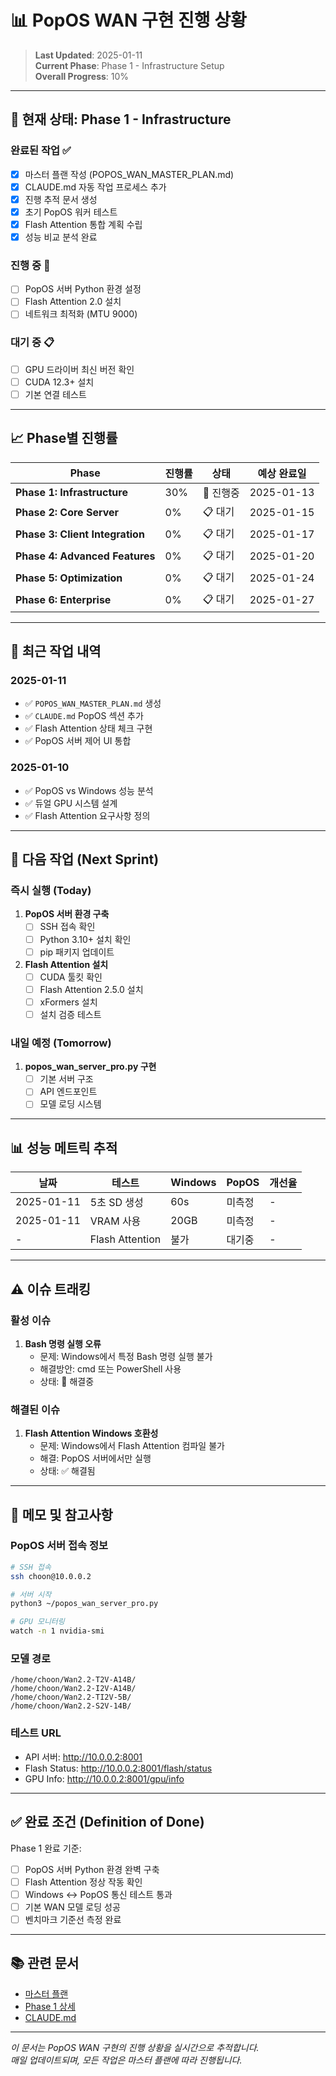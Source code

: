 # 📊 PopOS WAN 구현 진행 상황

> **Last Updated**: 2025-01-11  
> **Current Phase**: Phase 1 - Infrastructure Setup  
> **Overall Progress**: 10%

---

## 🎯 현재 상태: Phase 1 - Infrastructure

### 완료된 작업 ✅
- [x] 마스터 플랜 작성 (POPOS_WAN_MASTER_PLAN.md)
- [x] CLAUDE.md 자동 작업 프로세스 추가
- [x] 진행 추적 문서 생성
- [x] 초기 PopOS 워커 테스트
- [x] Flash Attention 통합 계획 수립
- [x] 성능 비교 분석 완료

### 진행 중 🔄
- [ ] PopOS 서버 Python 환경 설정
- [ ] Flash Attention 2.0 설치
- [ ] 네트워크 최적화 (MTU 9000)

### 대기 중 📋
- [ ] GPU 드라이버 최신 버전 확인
- [ ] CUDA 12.3+ 설치
- [ ] 기본 연결 테스트

---

## 📈 Phase별 진행률

| Phase | 진행률 | 상태 | 예상 완료일 |
|-------|--------|------|------------|
| **Phase 1: Infrastructure** | 30% | 🔄 진행중 | 2025-01-13 |
| **Phase 2: Core Server** | 0% | 📋 대기 | 2025-01-15 |
| **Phase 3: Client Integration** | 0% | 📋 대기 | 2025-01-17 |
| **Phase 4: Advanced Features** | 0% | 📋 대기 | 2025-01-20 |
| **Phase 5: Optimization** | 0% | 📋 대기 | 2025-01-24 |
| **Phase 6: Enterprise** | 0% | 📋 대기 | 2025-01-27 |

---

## 🔄 최근 작업 내역

### 2025-01-11
- ✅ `POPOS_WAN_MASTER_PLAN.md` 생성
- ✅ `CLAUDE.md` PopOS 섹션 추가
- ✅ Flash Attention 상태 체크 구현
- ✅ PopOS 서버 제어 UI 통합

### 2025-01-10
- ✅ PopOS vs Windows 성능 분석
- ✅ 듀얼 GPU 시스템 설계
- ✅ Flash Attention 요구사항 정의

---

## 🚀 다음 작업 (Next Sprint)

### 즉시 실행 (Today)
1. **PopOS 서버 환경 구축**
   - [ ] SSH 접속 확인
   - [ ] Python 3.10+ 설치 확인
   - [ ] pip 패키지 업데이트

2. **Flash Attention 설치**
   - [ ] CUDA 툴킷 확인
   - [ ] Flash Attention 2.5.0 설치
   - [ ] xFormers 설치
   - [ ] 설치 검증 테스트

### 내일 예정 (Tomorrow)
1. **popos_wan_server_pro.py 구현**
   - [ ] 기본 서버 구조
   - [ ] API 엔드포인트
   - [ ] 모델 로딩 시스템

---

## 📊 성능 메트릭 추적

| 날짜 | 테스트 | Windows | PopOS | 개선율 |
|------|--------|---------|--------|--------|
| 2025-01-11 | 5초 SD 생성 | 60s | 미측정 | - |
| 2025-01-11 | VRAM 사용 | 20GB | 미측정 | - |
| - | Flash Attention | 불가 | 대기중 | - |

---

## ⚠️ 이슈 트래킹

### 활성 이슈
1. **Bash 명령 실행 오류**
   - 문제: Windows에서 특정 Bash 명령 실행 불가
   - 해결방안: cmd 또는 PowerShell 사용
   - 상태: 🔄 해결중

### 해결된 이슈
1. **Flash Attention Windows 호환성**
   - 문제: Windows에서 Flash Attention 컴파일 불가
   - 해결: PopOS 서버에서만 실행
   - 상태: ✅ 해결됨

---

## 📝 메모 및 참고사항

### PopOS 서버 접속 정보
```bash
# SSH 접속
ssh choon@10.0.0.2

# 서버 시작
python3 ~/popos_wan_server_pro.py

# GPU 모니터링
watch -n 1 nvidia-smi
```

### 모델 경로
```
/home/choon/Wan2.2-T2V-A14B/
/home/choon/Wan2.2-I2V-A14B/
/home/choon/Wan2.2-TI2V-5B/
/home/choon/Wan2.2-S2V-14B/
```

### 테스트 URL
- API 서버: http://10.0.0.2:8001
- Flash Status: http://10.0.0.2:8001/flash/status
- GPU Info: http://10.0.0.2:8001/gpu/info

---

## ✅ 완료 조건 (Definition of Done)

Phase 1 완료 기준:
- [ ] PopOS 서버 Python 환경 완벽 구축
- [ ] Flash Attention 정상 작동 확인
- [ ] Windows ↔ PopOS 통신 테스트 통과
- [ ] 기본 WAN 모델 로딩 성공
- [ ] 벤치마크 기준선 측정 완료

---

## 📚 관련 문서

- [마스터 플랜](../POPOS_WAN_MASTER_PLAN.md)
- [Phase 1 상세](popos-implementation/phase1-infrastructure.md)
- [CLAUDE.md](../CLAUDE.md)

---

*이 문서는 PopOS WAN 구현의 진행 상황을 실시간으로 추적합니다.*  
*매일 업데이트되며, 모든 작업은 마스터 플랜에 따라 진행됩니다.*